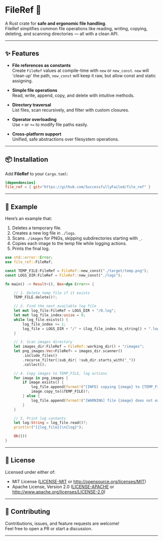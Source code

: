# FileRef 📂

A Rust crate for **safe and ergonomic file handling**.  
FileRef simplifies common file operations like reading, writing, copying, deleting, and scanning directories — all with a clean API.

---

## ✨ Features

- **File references as constants**  
  Create `FileRef` values at compile-time with `new` or `new_const`. `new` will 'clean up' the path, `new_const` will keep it raw, but allow const and static assigning.

- **Simple file operations**  
  Read, write, append, copy, and delete with intuitive methods.

- **Directory traversal**  
  List files, scan recursively, and filter with custom closures.

- **Operator overloading**  
  Use `+` or `+=` to modify file paths easily.

- **Cross-platform support**  
  Unified, safe abstractions over filesystem operations.

---

## 📦 Installation

Add **FileRef** to your `Cargo.toml`:

```toml
[dependencies]
file_ref = { git="https://github.com/SuccessfullyFailed/file_ref" }
```

---

## 🚀 Example

Here’s an example that:

1. Deletes a temporary file.  
2. Creates a new log file in `./logs`.  
3. Scans `./images` for PNGs, skipping subdirectories starting with `_`.  
4. Copies each image to the temp file while logging actions.  
5. Prints the final log.

```rust
use std::error::Error;
use file_ref::FileRef;

const TEMP_FILE:FileRef = FileRef::new_const("./target/temp.png");
const LOGS_DIR:FileRef = FileRef::new_const("./logs");

fn main() -> Result<(), Box<dyn Error>> {

	// 1. Delete temp file if it exists
	TEMP_FILE.delete()?;

	// 2. Find the next available log file
	let mut log_file:FileRef = LOGS_DIR + "/0.log";
	let mut log_file_index:usize = 0;
	while log_file.exists() {
		log_file_index += 1;
		log_file = LOGS_DIR + "/" + &log_file_index.to_string() + ".log";
	}

	// 3. Scan images directory
	let images_dir:FileRef = FileRef::working_dir() + "/images";
	let png_images:Vec<FileRef> = images_dir.scanner()
		.include_files()
		.recurse_filter(|sub_dir| !sub_dir.starts_with("_"))
		.collect();

	// 4. Copy images to TEMP_FILE, log actions
	for image in png_images {
		if image.exists() {
			log_file.append(format!("[INFO] copying {image} to {TEMP_FILE}\n"))?;
			image.copy_to(&TEMP_FILE)?;
		} else {
			log_file.append(format!("[WARNING] file {image} does not exist\n"))?;
		}
	}

	// 5. Print log contents
	let log:String = log_file.read()?;
	println!("[{log_file}]\n{log}");

	Ok(())
}
```

---

## 📝 License

Licensed under either of:

- MIT License ([LICENSE-MIT](LICENSE-MIT) or http://opensource.org/licenses/MIT)  
- Apache License, Version 2.0 ([LICENSE-APACHE](LICENSE-APACHE) or http://www.apache.org/licenses/LICENSE-2.0)

---

## 🤝 Contributing

Contributions, issues, and feature requests are welcome!  
Feel free to open a PR or start a discussion.

---
